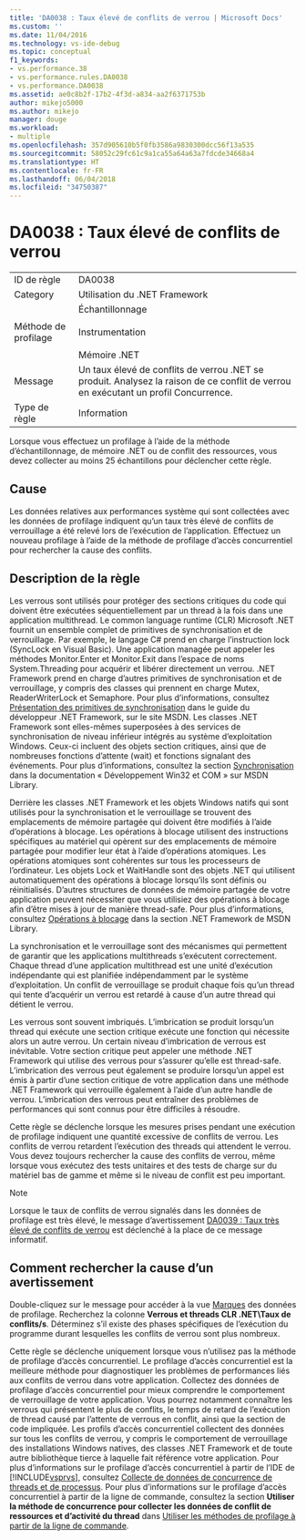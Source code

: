 ```yaml
---
title: 'DA0038 : Taux élevé de conflits de verrou | Microsoft Docs'
ms.custom: ''
ms.date: 11/04/2016
ms.technology: vs-ide-debug
ms.topic: conceptual
f1_keywords:
- vs.performance.38
- vs.performance.rules.DA0038
- vs.performance.DA0038
ms.assetid: ae0c8b2f-17b2-4f3d-a834-aa2f6371753b
author: mikejo5000
ms.author: mikejo
manager: douge
ms.workload:
- multiple
ms.openlocfilehash: 357d905610b5f0fb3586a9830300dcc56f13a535
ms.sourcegitcommit: 58052c29fc61c9a1ca55a64a63a7fdcde34668a4
ms.translationtype: HT
ms.contentlocale: fr-FR
ms.lasthandoff: 06/04/2018
ms.locfileid: "34750387"
---
```

# <a name="da0038-high-rate-of-lock-contentions"></a>DA0038 : Taux élevé de conflits de verrou
|||  
|-|-|  
|ID de règle|DA0038|  
|Category|Utilisation du .NET Framework|  
|Méthode de profilage|Échantillonnage<br /><br /> Instrumentation<br /><br /> Mémoire .NET|  
|Message|Un taux élevé de conflits de verrou .NET se produit. Analysez la raison de ce conflit de verrou en exécutant un profil Concurrence.|  
|Type de règle|Information|  
  
 Lorsque vous effectuez un profilage à l’aide de la méthode d’échantillonnage, de mémoire .NET ou de conflit des ressources, vous devez collecter au moins 25 échantillons pour déclencher cette règle.  
  
## <a name="cause"></a>Cause  
 Les données relatives aux performances système qui sont collectées avec les données de profilage indiquent qu’un taux très élevé de conflits de verrouillage a été relevé lors de l’exécution de l’application. Effectuez un nouveau profilage à l’aide de la méthode de profilage d’accès concurrentiel pour rechercher la cause des conflits.  
  
## <a name="rule-description"></a>Description de la règle  
 Les verrous sont utilisés pour protéger des sections critiques du code qui doivent être exécutées séquentiellement par un thread à la fois dans une application multithread. Le common language runtime (CLR) Microsoft .NET fournit un ensemble complet de primitives de synchronisation et de verrouillage. Par exemple, le langage C# prend en charge l’instruction lock (SyncLock en Visual Basic). Une application managée peut appeler les méthodes Monitor.Enter et Monitor.Exit dans l’espace de noms System.Threading pour acquérir et libérer directement un verrou. .NET Framework prend en charge d’autres primitives de synchronisation et de verrouillage, y compris des classes qui prennent en charge Mutex, ReaderWriterLock et Semaphore. Pour plus d’informations, consultez [Présentation des primitives de synchronisation](http://go.microsoft.com/fwlink/?LinkId=177867) dans le guide du développeur .NET Framework, sur le site MSDN. Les classes .NET Framework sont elles-mêmes superposées à des services de synchronisation de niveau inférieur intégrés au système d’exploitation Windows. Ceux-ci incluent des objets section critiques, ainsi que de nombreuses fonctions d’attente (wait) et fonctions signalant des événements. Pour plus d’informations, consultez la section [Synchronisation](http://go.microsoft.com/fwlink/?LinkId=177869) dans la documentation « Développement Win32 et COM » sur MSDN Library.  
  
 Derrière les classes .NET Framework et les objets Windows natifs qui sont utilisés pour la synchronisation et le verrouillage se trouvent des emplacements de mémoire partagée qui doivent être modifiés à l’aide d’opérations à blocage. Les opérations à blocage utilisent des instructions spécifiques au matériel qui opèrent sur des emplacements de mémoire partagée pour modifier leur état à l’aide d’opérations atomiques. Les opérations atomiques sont cohérentes sur tous les processeurs de l’ordinateur. Les objets Lock et WaitHandle sont des objets .NET qui utilisent automatiquement des opérations à blocage lorsqu’ils sont définis ou réinitialisés. D’autres structures de données de mémoire partagée de votre application peuvent nécessiter que vous utilisiez des opérations à blocage afin d’être mises à jour de manière thread-safe. Pour plus d’informations, consultez [Opérations à blocage](http://go.microsoft.com/fwlink/?LinkId=177870) dans la section .NET Framework de MSDN Library.  
  
 La synchronisation et le verrouillage sont des mécanismes qui permettent de garantir que les applications multithreads s’exécutent correctement. Chaque thread d’une application multithread est une unité d’exécution indépendante qui est planifiée indépendamment par le système d’exploitation. Un conflit de verrouillage se produit chaque fois qu’un thread qui tente d’acquérir un verrou est retardé à cause d’un autre thread qui détient le verrou.  
  
 Les verrous sont souvent imbriqués. L’imbrication se produit lorsqu’un thread qui exécute une section critique exécute une fonction qui nécessite alors un autre verrou. Un certain niveau d’imbrication de verrous est inévitable. Votre section critique peut appeler une méthode .NET Framework qui utilise des verrous pour s’assurer qu’elle est thread-safe. L’imbrication des verrous peut également se produire lorsqu’un appel est émis à partir d’une section critique de votre application dans une méthode .NET Framework qui verrouille également à l’aide d’un autre handle de verrou. L’imbrication des verrous peut entraîner des problèmes de performances qui sont connus pour être difficiles à résoudre.  
  
 Cette règle se déclenche lorsque les mesures prises pendant une exécution de profilage indiquent une quantité excessive de conflits de verrou. Les conflits de verrou retardent l’exécution des threads qui attendent le verrou. Vous devez toujours rechercher la cause des conflits de verrou, même lorsque vous exécutez des tests unitaires et des tests de charge sur du matériel bas de gamme et même si le niveau de conflit est peu important.  
  
> [!NOTE]
>  Lorsque le taux de conflits de verrou signalés dans les données de profilage est très élevé, le message d’avertissement [DA0039 : Taux très élevé de conflits de verrou](../profiling/da0039-very-high-rate-of-lock-contentions.md) est déclenché à la place de ce message informatif.  
  
## <a name="how-to-investigate-a-warning"></a>Comment rechercher la cause d’un avertissement  
 Double-cliquez sur le message pour accéder à la vue [Marques](../profiling/marks-view.md) des données de profilage.  Recherchez la colonne **Verrous et threads CLR .NET\Taux de conflits/s**. Déterminez s’il existe des phases spécifiques de l’exécution du programme durant lesquelles les conflits de verrou sont plus nombreux.  
  
 Cette règle se déclenche uniquement lorsque vous n’utilisez pas la méthode de profilage d’accès concurrentiel. Le profilage d’accès concurrentiel est la meilleure méthode pour diagnostiquer les problèmes de performances liés aux conflits de verrou dans votre application. Collectez des données de profilage d’accès concurrentiel pour mieux comprendre le comportement de verrouillage de votre application. Vous pourrez notamment connaître les verrous qui présentent le plus de conflits, le temps de retard de l’exécution de thread causé par l’attente de verrous en conflit, ainsi que la section de code impliquée. Les profils d’accès concurrentiel collectent des données sur tous les conflits de verrou, y compris le comportement de verrouillage des installations Windows natives, des classes .NET Framework et de toute autre bibliothèque tierce à laquelle fait référence votre application. Pour plus d’informations sur le profilage d’accès concurrentiel à partir de l’IDE de [!INCLUDE[vsprvs](../code-quality/includes/vsprvs_md.md)], consultez [Collecte de données de concurrence de threads et de processus](../profiling/collecting-thread-and-process-concurrency-data.md). Pour plus d’informations sur le profilage d’accès concurrentiel à partir de la ligne de commande, consultez la section **Utiliser la méthode de concurrence pour collecter les données de conflit de ressources et d’activité du thread** dans [Utiliser les méthodes de profilage à partir de la ligne de commande](../profiling/using-profiling-methods-to-collect-performance-data-from-the-command-line.md).